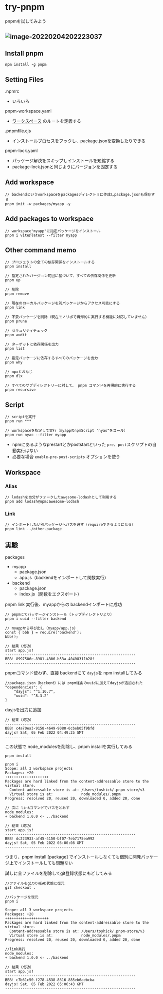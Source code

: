 # try-pnpm

pnpmを試してみよう

## ![image-20220204202223037](/Users/toshick/go/src/github.com/toshick/try-pnpm/README.assets/image-20220204202223037.png)



## Install pnpm

```
npm install -g pnpm
```

## Setting Files

.npmrc

- いろいろ

pnpm-workspace.yaml

- [ワークスペース](https://pnpm.io/ja/workspaces) のルートを定義する

.pnpmfile.cjs

- インストールプロセスをフックし、package.jsonを変換したりできる

pnpm-lock.yaml

- パッケージ解決をスキップしインストールを短縮する
- package-lock.jsonと同じようにバージョンを固定する

## Add workspace

```
// backendというworkspaceをpackagesディレクトリに作成しpackage.jsonも保存する
pnpm init -w packages/myapp -y
```

## Add packages to workspace

```
// workspace"myapp"に指定パッケージをインストール
pnpm i vite@latest --filter myapp
```

## Other command memo

```
// プロジェクトの全ての依存関係をインストールする
pnpm install

// 指定されたバージョン範囲に基づいて、すべての依存関係を更新
pnpm up

// 削除
pnpm remove

// 現在のローカルパッケージを別パッケージからアクセス可能にする
pnpm link

// 不要パッケージを削除（現在モノリポで再帰的に実行する機能に対応していません）
pnpm prune

// セキュリティチェック
pnpm audit

// ターゲットと依存関係を出力
pnpm list

// 指定パッケージに依存するすべてのパッケージを出力
pnpm why

// npxとおなじ
pnpm dlx

// すべてのサブディレクトリーに対して、 pnpm コマンドを再帰的に実行する
pnpm recursive
```

## Script

```
// scriptを実行
pnpm run ***

// workspaceを指定して実行（myappのnpmScript "nyao"をコール）
pnpm run nyao --filter myapp
```

- npmにあるようなprestartとかpoststartといった `pre`、`post`スクリプトの自動実行はない
- 必要な場合 `enable-pre-post-scripts` オプションを使う

## Workspace

### Alias

```
// lodashを自分がフォークしたawesome-lodashとして利用する
pnpm add lodash@npm:awesome-lodash

```

### Link

```
// インポートしたい別パッケージへパスを通す（requireできるようになる）
pnpm link ../other-package
```

## 実験

packages

- myapp
  - package.json
  - app.js（backendをインポートして関数実行）
- backend
  - package.json
  - index.js（関数をエクスポート）



pnpm link 実行後、myappからの backendインポートに成功

```
// pnpmにてパッケージインストール（トップディレクトリより）
pnpm i uuid --filter backend

// myappから呼び出し（myapp/app.js）
const { bbb } = require('backend');
bbb();

// 結果（成功）
start app.js!
------------------------------------------------------------
BBB! 8997506e-8981-4306-b53a-40408311b28f
------------------------------------------------------------
```

pnpmコマンド使わず、直接 backendにて `dayjs`を npm installしてみる

```
//package.json（backend）には pnpm経由のuuidに加えてdayjsが追加された
"dependencies": {
	"dayjs": "^1.10.7",
	"uuid": "^8.3.2"
}
```

dayjsを出力に追加

```
// 結果（成功）
------------------------------------------------------------
BBB! c4a70ea3-9158-4649-9080-0cbeb05f9bfd
dayjs! Sat, 05 Feb 2022 04:49:25 GMT
------------------------------------------------------------
```

この状態で node_modulesを削除し、pnpm installを実行してみる

```
pnpm install

pnpm i
Scope: all 3 workspace projects
Packages: +20
++++++++++++++++++++
Packages are hard linked from the content-addressable store to the virtual store.
  Content-addressable store is at: /Users/toshick/.pnpm-store/v3
  Virtual store is at:             node_modules/.pnpm
Progress: resolved 20, reused 20, downloaded 0, added 20, done

// 次に linkコマンドでパスをとおす
node_modules:
+ backend 1.0.0 <- ../backend

// 結果（成功）
start app.js!
------------------------------------------------------------
BBB! dc223933-af45-4150-bf07-7eb7175ea992
dayjs! Sat, 05 Feb 2022 05:00:08 GMT
------------------------------------------------------------
```

つまり、pnpm install [package] でインストールしなくても個別に開発パッケージ上でインストールしても問題ない

試しに全ファイルを削除してgit登録状態にもどしてみる

```
//ファイルをgitのHEAD状態に復元
git checkout .

//パッケージを復元
pnpm i

Scope: all 3 workspace projects
Packages: +20
++++++++++++++++++++
Packages are hard linked from the content-addressable store to the virtual store.
  Content-addressable store is at: /Users/toshick/.pnpm-store/v3
  Virtual store is at:             node_modules/.pnpm
Progress: resolved 20, reused 20, downloaded 0, added 20, done

//link実行
node_modules:
+ backend 1.0.0 <- ../backend

// 結果（成功）
start app.js!
------------------------------------------------------------
BBB! c7b61c50-f278-4538-8316-885eb6aebcba
dayjs! Sat, 05 Feb 2022 05:06:43 GMT
------------------------------------------------------------
```

